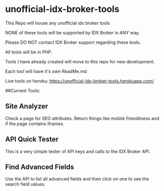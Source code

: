 # unofficial-idx-broker-tools

This Repo will house any unofficial idx broker tools

NONE of these tools will be supported by IDX Broker in ANY way.

Please DO NOT contact IDX Broker support regarding these tools.

All tools will be in PHP.

Tools I have already created will move to this repo for new development.

Each tool will have it's own ReadMe.md

Live tools on heroku: https://unofficial-idx-broker-tools.herokuapp.com/


##Current Tools:

## Site Analyzer
Check a page for SEO attributes. Return things like mobile friendliness and if the page contains iframes.

## API Quick Tester
This is a very simple tester of API keys and calls to the IDX Broker API.

## Find Advanced Fields
Use the API to list all advanced fields and then click on one to see the search field values.
